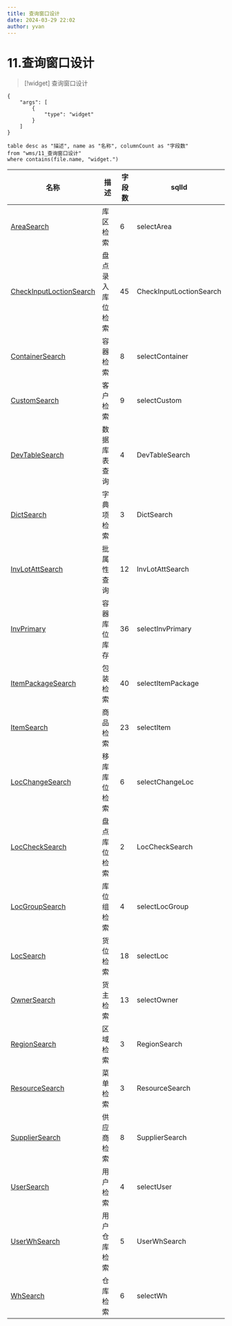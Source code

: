 ```yaml
---
title: 查询窗口设计
date: 2024-03-29 22:02
author: yvan
---
```


# 11.查询窗口设计
>[!widget] 查询窗口设计

```ignore
{ 
	"args": [ 
		{
			"type": "widget"
		} 
	] 
}
```

```dataview
table desc as "描述", name as "名称", columnCount as "字段数"
from "wms/11_查询窗口设计"
where contains(file.name, "widget.")
```

| 名称                               | 描述     | 字段数 | sqlId |
| ---------------------------------- | -------- | ---- | ---- |
| [AreaSearch](./widget.AreaSearch.md) | 库区检索 | 6 | selectArea |
| [CheckInputLoctionSearch](./widget.CheckInputLoctionSearch.md) | 盘点录入库位检索 | 45 | CheckInputLoctionSearch |
| [ContainerSearch](./widget.ContainerSearch.md) | 容器检索 | 8 | selectContainer |
| [CustomSearch](./widget.CustomSearch.md) | 客户检索 | 9 | selectCustom |
| [DevTableSearch](./widget.DevTableSearch.md) | 数据库表查询 | 4 | DevTableSearch |
| [DictSearch](./widget.DictSearch.md) | 字典项检索 | 3 | DictSearch |
| [InvLotAttSearch](./widget.InvLotAttSearch.md) | 批属性查询 | 12 | InvLotAttSearch |
| [InvPrimary](./widget.InvPrimary.md) | 容器库位库存 | 36 | selectInvPrimary |
| [ItemPackageSearch](./widget.ItemPackageSearch.md) | 包装检索 | 40 | selectItemPackage |
| [ItemSearch](./widget.ItemSearch.md) | 商品检索 | 23 | selectItem |
| [LocChangeSearch](./widget.LocChangeSearch.md) | 移库库位检索 | 6 | selectChangeLoc |
| [LocCheckSearch](./widget.LocCheckSearch.md) | 盘点库位检索 | 2 | LocCheckSearch |
| [LocGroupSearch](./widget.LocGroupSearch.md) | 库位组检索 | 4 | selectLocGroup |
| [LocSearch](./widget.LocSearch.md) | 货位检索 | 18 | selectLoc |
| [OwnerSearch](./widget.OwnerSearch.md) | 货主检索 | 13 | selectOwner |
| [RegionSearch](./widget.RegionSearch.md) | 区域检索 | 3 | RegionSearch |
| [ResourceSearch](./widget.ResourceSearch.md) | 菜单检索 | 3 | ResourceSearch |
| [SupplierSearch](./widget.SupplierSearch.md) | 供应商检索 | 8 | SupplierSearch |
| [UserSearch](./widget.UserSearch.md) | 用户检索 | 4 | selectUser |
| [UserWhSearch](./widget.UserWhSearch.md) | 用户仓库检索 | 5 | UserWhSearch |
| [WhSearch](./widget.WhSearch.md) | 仓库检索 | 6 | selectWh |

